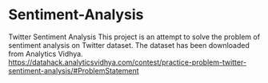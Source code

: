 # Sentiment-Analysis
Twitter Sentiment Analysis
This project is an attempt to solve the problem of sentiment analysis on Twitter dataset. The dataset has been downloaded from Analytics Vidhya. 
https://datahack.analyticsvidhya.com/contest/practice-problem-twitter-sentiment-analysis/#ProblemStatement
